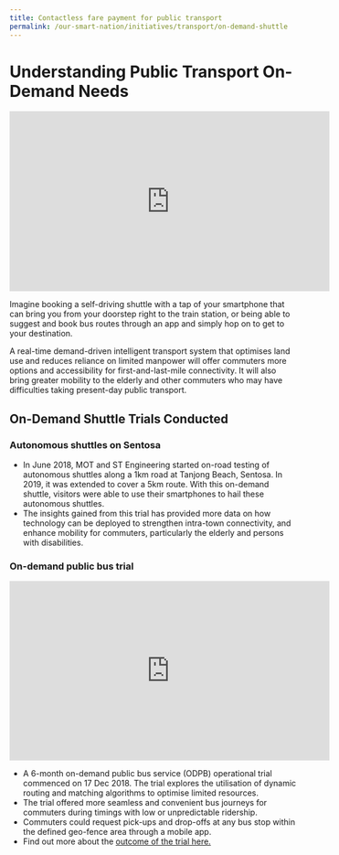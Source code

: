 ```yaml
---
title: Contactless fare payment for public transport
permalink: /our-smart-nation/initiatives/transport/on-demand-shuttle
---
```


# Understanding Public Transport On-Demand Needs

<iframe width="560" height="315" src="https://www.youtube.com/embed/1bCUGp4rlQI" frameborder="0" allow="accelerometer; autoplay; clipboard-write; encrypted-media; gyroscope; picture-in-picture" allowfullscreen></iframe>

Imagine booking a self-driving shuttle with a tap of your smartphone that can bring you from your doorstep right to the train station, or being able to suggest and book bus routes through an app and simply hop on to get to your destination. 

A real-time demand-driven intelligent transport system that optimises land use and reduces reliance on limited manpower will offer commuters more options and accessibility for first-and-last-mile connectivity. It will also bring greater mobility to the elderly and other commuters who may have difficulties taking present-day public transport.

## On-Demand Shuttle Trials Conducted  

### Autonomous shuttles on Sentosa 

-	In June 2018, MOT and ST Engineering started on-road testing of autonomous shuttles along a 1km road at Tanjong Beach, Sentosa. In 2019, it was extended to cover a 5km route. With this on-demand shuttle, visitors were able to use their smartphones to hail these autonomous shuttles. 
-	The insights gained from this trial has provided more data on how technology can be deployed to strengthen intra-town connectivity, and enhance mobility for commuters, particularly the elderly and persons with disabilities.

### On-demand public bus trial

<iframe src="https://www.facebook.com/plugins/video.php?height=314&href=https%3A%2F%2Fwww.facebook.com%2FWeKeepYourWorldMoving%2Fvideos%2F1954464038189646%2F&show_text=false&width=560" width="560" height="314" style="border:none;overflow:hidden" scrolling="no" frameborder="0" allowfullscreen="true" allow="autoplay; clipboard-write; encrypted-media; picture-in-picture; web-share" allowFullScreen="true"></iframe>

-	A 6-month on-demand public bus service (ODPB) operational trial commenced on 17 Dec 2018. The trial explores the utilisation of dynamic routing and matching algorithms to optimise limited resources.
-	The trial offered more seamless and convenient bus journeys for commuters during timings with low or unpredictable ridership.
-	Commuters could request pick-ups and drop-offs at any bus stop within the defined geo-fence area through a mobile app. 
-	Find out more about the <a href="https://www.lta.gov.sg/content/ltagov/en/newsroom/2019/5/2/conclusion-of-trial-for-on-demand-public-buses.html" target="_blank">outcome of the trial here.</a> 
